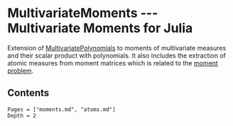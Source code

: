 # MultivariateMoments --- Multivariate Moments for Julia

Extension of [MultivariatePolynomials](https://github.com/JuliaAlgebra/MultivariatePolynomials.jl) to moments of multivariate measures and their scalar product with polynomials.
It also includes the extraction of atomic measures from moment matrices which is related to the [moment problem](https://en.wikipedia.org/wiki/Moment_problem).

## Contents
```@contents
Pages = ["moments.md", "atoms.md"]
Depth = 2
```
